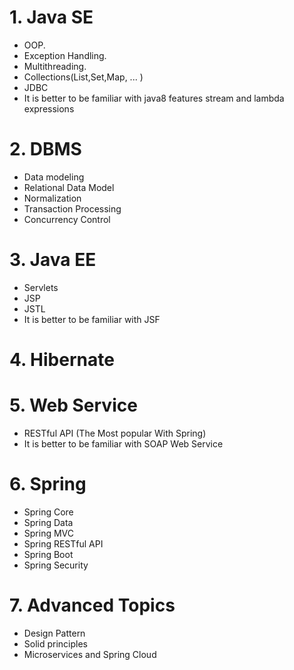 # 1. Java SE
-	OOP.
-	Exception Handling.
-	Multithreading.
-	Collections(List,Set,Map, ... )
-	JDBC
-	It is better to be familiar with java8 features stream and lambda expressions

# 2.	DBMS
-	Data modeling
-	Relational Data Model
-	Normalization
-	Transaction Processing
-	Concurrency Control

# 3.	Java EE
-	Servlets
-	JSP
-	JSTL
-	It is better to be familiar with JSF

# 4. Hibernate

# 5.	Web Service
-	RESTful API (The Most popular With Spring)
-	It is better to be familiar with SOAP Web Service

# 6.	Spring
-	Spring Core
-	Spring Data
-	Spring MVC
-	Spring RESTful API
-	Spring Boot
-	Spring Security

# 7.	Advanced Topics
-	Design Pattern
-	Solid principles
-	Microservices and Spring Cloud

